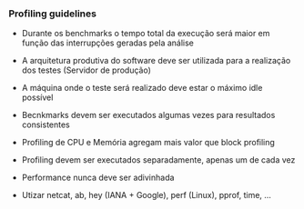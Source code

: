 ### Profiling guidelines

- Durante os benchmarks o tempo total da execução será maior em função das interrupções geradas pela análise
- A arquitetura produtiva do software deve ser utilizada para a realização dos testes (Servidor de produção)
- A máquina onde o teste será realizado deve estar o máximo idle possível
- Becnkmarks devem ser executados algumas vezes para resultados consistentes
- Profiling de CPU e Memória agregam mais valor que block profiling
- Profiling devem ser executados separadamente, apenas um de cada vez
  
- Performance nunca deve ser adivinhada
  
- Utizar netcat, ab, hey (IANA + Google), perf (Linux), pprof, time, ...